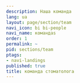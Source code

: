 ```yaml
---
description: Наша команда
lang: ua
layout: page/section/team
navi_icon: bi bi-people
navi_name: командаs
order: 1
permalink: ~
pid: sections/team
ptags:
- navi-landings
published: true
title: команда стоматолога
---
```


